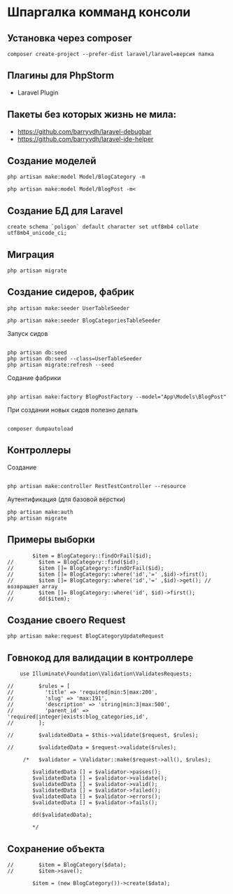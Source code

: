 # Шпаргалка комманд консоли


## Установка через composer

````
composer create-project --prefer-dist laravel/laravel=версия папка
````

## Плагины для PhpStorm
- Laravel Plugin

## Пакеты без которых жизнь не мила:
- https://github.com/barryvdh/laravel-debugbar
- https://github.com/barryvdh/laravel-ide-helper

## Создание моделей 

```
php artisan make:model Model/BlogCategory -m

php artisan make:model Model/BlogPost -m<
```
## Создание БД для Laravel

````
create schema `poligon` default character set utf8mb4 collate utf8mb4_unicode_ci;
````

## Миграция 

````
php artisan migrate
````

## Создание сидеров, фабрик

```
php artisan make:seeder UserTableSeeder

php artisan make:seeder BlogCategoriesTableSeeder
```

Запуск сидов

```

php artisan db:seed
php artisan db:seed --class=UserTableSeeder
php artisan migrate:refresh --seed

```

Содание фабрики

```

php artisan make:factory BlogPostFactory --model="App\Models\BlogPost"

```

При создании новых сидов полезно делать 

```

composer dumpautoload

```

## Контроллеры

Создание

```

php artisan make:controller RestTestController --resource

```

Аутентификация (для базовой вёрстки)
```
php artisan make:auth
php artisan migrate
```

## Примеры выборки
```
        $item = BlogCategory::findOrFail($id);
//        $item = BlogCategory::find($id);
//        $item []= BlogCategory::findOrFail($id);
//        $item []= BlogCategory::where('id','=' ,$id)->first();
//        $item []= BlogCategory::where('id','=' ,$id)->get(); // возвращает array
//        $item []= BlogCategory::where('id', $id)->first();
//        dd($item);
```

## Создание своего Request

```
php artisan make:request BlogCategoryUpdateRequest
```

## Говнокод для валидации в контроллере

```
    use Illuminate\Foundation\Validation\ValidatesRequests;

//        $rules = [
//          'title' => 'required|min:5|max:200',
//          'slug' => 'max:191',
//          'description' => 'string|min:3|max:500',
//          'parent_id' => 'required|integer|exists:blog_categories,id',
//        ];

//        $validatedData = $this->validate($request, $rules);

//        $validatedData = $request->validate($rules);

     /*   $validator = \Validator::make($request->all(), $rules);

        $validatedData [] = $validator->passes();
        $validatedData [] = $validator->validate();
        $validatedData [] = $validator->valid();
        $validatedData [] = $validator->failed();
        $validatedData [] = $validator->errors();
        $validatedData [] = $validator->fails();

        dd($validatedData);

        */
```


## Сохранение объекта

```
//        $item = BlogCategory($data);
//        $item->save();

        $item = (new BlogCategory())->create($data);
```